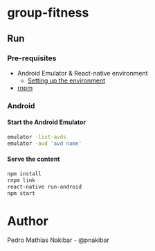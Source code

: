# group-fitness
## Run
### Pre-requisites
- Android Emulator & React-native environment
  - [Setting up the environment](https://facebook.github.io/react-native/docs/getting-started.html#content)
- [rnpm](https://github.com/rnpm/rnpm)

### Android
#### Start the Android Emulator
```bash
emulator -list-avds
emulator -avd 'avd name'
```
#### Serve the content
```bash
npm install
rnpm link
react-native run-android
npm start
```

# Author
Pedro Mathias Nakibar - @pnakibar
